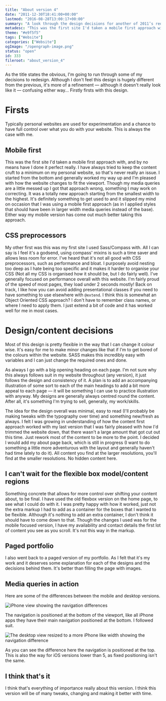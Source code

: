 ```yaml
---
title: "About version 4"
date: "2011-12-30T18:41:00+00:00"
lastmod: "2016-08-28T13:00:17+00:00"
summary: "A look through the design decisions for another of 2011’s redesigns."
metadesc: "This was the first site I'd taken a mobile first approach with. This is my write up about version 4 of my website."
theme: "#e9f5f5"
tags: ["Website"]
categories: ["Website"]
ogImage: "/opengraph-image.png"
status: "open"
id: 333
fileroot: "about_version_4"
---
```


As the title states the obvious, I'm going to run through some of my decisions to redesign. Although I don't feel this design is hugely different from the previous, it's more of a refinement — although it doesn't really look like it — confusing either way... Firstly firsts with this design.

# Firsts

Typically personal websites are used for experimentation and a chance to have full control over what you do with your website. This is always the case with me.

## Mobile first

This was the first site I'd taken a mobile first approach with, and by no means have I done it perfect really. I have always tried to keep the content cruft to a minimum on my personal website, so that's never really an issue. I started from the bottom and generally worked my way up and I'm pleased with how the website changes to fit the viewport. Though my media queries are a little messed up I got that approach wrong, something I may work on correcting. It was a totally new approach starting from the smallest width to the highest. It's definitely something to get used to and it slipped my mind on occasion that I was using a mobile first approach (as in I applied styles that should have been in larger width media queries instead of the base). Either way my mobile version has come out much better taking this approach.

## CSS preprocessors

My other first was this was my first site I used Sass/Compass with. All I can say is I feel it's a godsend, using compass' mixins is such a time saver and allows less room for error. I've heard that it's not all good with CSS preprocessors, such as performance and bloat. I purposely avoid nesting too deep as I hate being too specific and it makes it harder to organise your CSS (Not all my CSS is organised how it should be, but I do fairly well). I've generally focused on performance overall with this website. I'm fairly proud of the speed of most pages, they load under 2 seconds mostly! Back on track, I like how you can avoid adding presentational classes if you need to have something to use elsewhere with `@extend`. I think this is somewhat an Object Oriented CSS approach? I don't have to remember class names, or where I need to apply them. I just extend a bit of code and it has worked well for me in most cases.

# Design/content decisions

Most of this design is pretty flexible in the way that I can change it colour wise. It's easy for me to make minor changes like that if I'm to get bored of the colours within the website. SASS makes this incredibly easy with variables and I can just change the required ones and done.

As always I go with a big opening heading on each page. I'm not sure why this always follows suit in my website throughout (any version), it just follows the design and consistency of it. A plan is to add an accompanying illustration of some sort to each of the main headings to add a bit more appeal to each page — it will be something I can use to practice illustration with anyway. My designs are generally always centred round the content. After all, it's something I'm trying to sell, generally, my work/skills.

The idea for the design overall was minimal, easy to read (I'll probably be making tweaks with the typography over time) and something new/fresh as always. I felt I was growing in understanding of how the content first approach worked with my last version that I was fairly pleased with how I'd trimmed the website down, that there wasn't a large amount that got cut out this time. Just rework most of the content to be more to the point. I decided I would add my about page back, which is still in progress (I want to do something a little more adventurous with the layout and generally haven't had time lately to do it). All content you find at the larger resolutions, you'll find at the smaller resolutions. No hidden content here.

## I can't wait for the flexible box model/content regions

Something concrete that allows for more control over shifting your content about, to be final. I have used the old flexbox version on the home page, to see what I could do with it. I was pretty happy with how it worked, just not the extra markup I had to add as a container for the boxes that I wanted to be flexible. Although it's nothing to add an extra container, I don't think it should have to come down to that. Though the changes I used was for the mobile focused version, I have my availability and contact details the first lot of content you see as you scroll. It's not this way in the markup.

## Paged portfolio

I also went back to a paged version of my portfolio. As I felt that it's my work and it deserves some explanation for each of the designs and the decisions behind them. It's better than filling the page with images.

## Media queries in action

Here are some of the differences between the mobile and desktop versions.

![iPhone view showing the navigation differences](/images/blog/Screen_Shot_2011-12-30_at_17.55.56.png)

The navigation is positioned at the bottom of the viewport, like all iPhone apps they have their main navigation positioned at the bottom. I followed suit.

![The desktop view resized to a more iPhone like width showing the navigation difference](/images/blog/Screen_Shot_2011-12-30_at_17.57.17.png)

As you can see the difference here the navigation is positioned at the top. This is also the way for iOS versions lower than 5, as fixed positioning isn't the same.

## I think that's it

I think that's everything of importance really about this version. I think this version will be of many tweaks, changing and making it better with time.